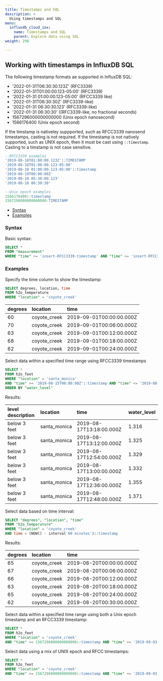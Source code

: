 ```yaml
---
title: Timestamps and SQL
description: >
  Using timestamps and SQL
menu:
  influxdb_cloud_iox:
    name: Timestamps and SQL
    parent: Explore data using SQL
weight: 290

---
```


## Working with timestamps in InfluxDB SQL

The following timestamp formats ae supported in InfluxDB SQL:

 - '2022-01-31T06:30:30.123Z' (RFC3339) 
 - '2022-01-31T01:00:00.123-05:00' (RFC3339) 
 - '2022-01-31 01:00:00.123-05:00' (RFCC3339 like)
 - '2022-01-31T06:30:30Z' (RFC3339-like)
 - '2022-01-31 06:30:30.123' (RFC3339-like)
 - '2022-01-31 06:30:30' ((RFC3339-like, no fractional seconds) 
 - 1567296000000000000 (Unix epoch nanosecond)
-  1566176400 (Unix epoch second)

If the timstamp is nativeley suppported, such as RFCC3339 nanosend timestamps, casting is not required. If the timestamp is not natively supported, such as UNIX epoch, then it must be cast using `::timestamp`. Casting to a timstamp is not case sensitive.  

```sql
--RFCC3339 examples
'2019-08-18T01:00:00.123Z'::TIMESTAMP
'2019-08-18T01:00:00.123-05:00'
'2019-08-18 01:00:00.123-05:00'::timestamp
'2019-08-19T00:00:00Z'
'2019-08-18 05:30:00.123'
'2019-08-18 06:30:30'

--Unix epoch examples
1566176400::timestamp
1567296000000000000:TIMESTAMP
```
 
- [Syntax](#syntax)
- [Examples](#examples)

### Syntax

Basic syntax:

```sql
SELECT * 
FROM "measurement" 
WHERE "time" >= 'insert-RFCC3339-timestamp' AND "time" <= 'insert-RFCC3339-timestamp'
```

### Examples

Specify the time column to show the timestamp:

```sql
SELECT degrees, location, time
FROM h2o_temperature
WHERE "location" = 'coyote_creek'
```
| degrees | location     | time                     |
| :------ | :----------- | :----------------------- |
| 60      | coyote_creek | 2019-09-01T00:00:00.000Z |
| 70      | coyote_creek | 2019-09-01T00:06:00.000Z |
| 63      | coyote_creek | 2019-09-01T00:12:00.000Z |
| 68      | coyote_creek | 2019-09-01T00:18:00.000Z |
| 62      | coyote_creek | 2019-09-01T00:24:00.000Z |

Select data within a specified time range using RFCC3339 timestamps

```sql
SELECT *
FROM h2o_feet 
WHERE "location" = 'santa_monica'
AND "time" >= '2019-08-15T00:00:00Z'::timestamp AND "time" <= '2019-08-19T00:00:00Z'::timestamp 
ORDER BY "water_level"
```
Results:

| level description | location     | time                     | water_level |
| :---------------- | :----------- | :----------------------- | :---------- |
| below 3 feet      | santa_monica | 2019-08-17T13:18:00.000Z | 1.316       |
| below 3 feet      | santa_monica | 2019-08-17T13:12:00.000Z | 1.325       |
| below 3 feet      | santa_monica | 2019-08-17T12:54:00.000Z | 1.329       |
| below 3 feet      | santa_monica | 2019-08-17T13:00:00.000Z | 1.332       |
| below 3 feet      | santa_monica | 2019-08-17T12:36:00.000Z | 1.355       |
| below 3 feet      | santa_monica | 2019-08-17T12:48:00.000Z | 1.371       |

Select data based on time interval:

```sql
SELECT "degrees", "location", "time"
FROM "h2o_temperature"
WHERE "location" = 'coyote_creek'
AND time < (NOW() - interval'60 minutes')::timestamp
```
Results:

| degrees | location     | time                     |
| :------ | :----------- | :----------------------- |
| 65      | coyote_creek | 2019-08-20T00:00:00.000Z |
| 67      | coyote_creek | 2019-08-20T00:06:00.000Z |
| 66      | coyote_creek | 2019-08-20T00:12:00.000Z |
| 63      | coyote_creek | 2019-08-20T00:18:00.000Z |
| 65      | coyote_creek | 2019-08-20T00:24:00.000Z |
| 62      | coyote_creek | 2019-08-20T00:30:00.000Z |



Select data within a specified time range using both a Unix epoch timestamp and an RFCC3339 timestamp:

```sql
SELECT *
FROM h2o_feet 
WHERE "location" = 'coyote_creek'
AND "time" >= 1567296000000000000::timestamp AND "time" <= '2019-09-03 00:12:00'::timestamp 
```



Select data using a mix of UNIX epoch and RFCC timestamps:

```sql
SELECT *
FROM h2o_feet 
WHERE "location" = 'coyote_creek'
AND "time" >= 1567296000000000000::timestamp AND "time" <= '2019-09-03 00:12:00'
```